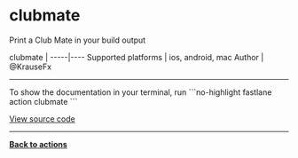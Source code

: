# clubmate


Print a Club Mate in your build output







clubmate |
-----|----
Supported platforms | ios, android, mac
Author | @KrauseFx





<hr />
To show the documentation in your terminal, run
```no-highlight
fastlane action clubmate
```

<a href="https://github.com/fastlane/fastlane/blob/master/fastlane/lib/fastlane/actions/clubmate.rb" target="_blank">View source code</a>

<hr />

<a href="/actions"><b>Back to actions</b></a>
